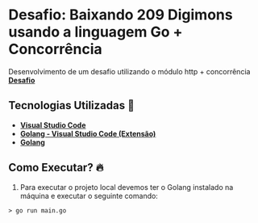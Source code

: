 # Desafio: Baixando 209 Digimons usando a linguagem Go + Concorrência

Desenvolvimento de um desafio utilizando o módulo http + concorrência <br>
**[Desafio](https://www.youtube.com/watch?v=85ERCXAy8bE)**

## Tecnologias Utilizadas 🚀
* **[Visual Studio Code](https://code.visualstudio.com/)**
* **[Golang - Visual Studio Code (Extensão)](https://code.visualstudio.com/docs/languages/go)**
* **[Golang](https://golang.org/)**

## Como Executar? 🔥
1. Para executar o projeto local devemos ter o Golang instalado na máquina e executar o seguinte comando: 
```
> go run main.go
```